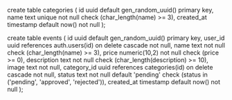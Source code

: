 <!-- category table -->

create table categories (
  id uuid default gen_random_uuid() primary key,
  name text unique not null check (char_length(name) >= 3),
  created_at timestamp default now() not null
);

<!-- event table -->
create table events (
  id uuid default gen_random_uuid() primary key,
  user_id uuid references auth.users(id) on delete cascade not null,
  name text not null check (char_length(name) >= 3),
  price numeric(10,2) not null check (price >= 0),
  description text not null check (char_length(description) >= 10),
  image text not null,
  category_id uuid references categories(id) on delete cascade not null,
  status text not null default 'pending' check (status in ('pending', 'approved', 'rejected')),
  created_at timestamp default now() not null
);
